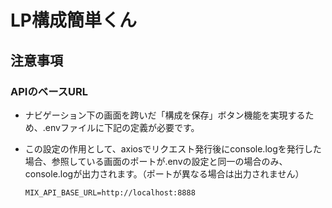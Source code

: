 # LP構成簡単くん

## 注意事項

### APIのベースURL

- ナビゲーション下の画面を跨いだ「構成を保存」ボタン機能を実現するため、.envファイルに下記の定義が必要です。
- この設定の作用として、axiosでリクエスト発行後にconsole.logを発行した場合、参照している画面のポートが.envの設定と同一の場合のみ、console.logが出力されます。（ポートが異なる場合は出力されません）

    ```
    MIX_API_BASE_URL=http://localhost:8888
    ```